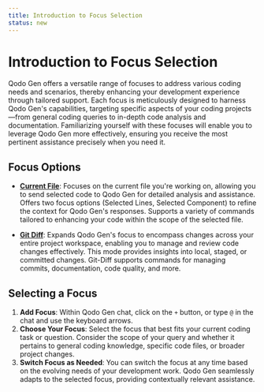 ```yaml
---
title: Introduction to Focus Selection
status: new
---
```


# Introduction to Focus Selection

Qodo Gen offers a versatile range of focuses to address various coding needs and scenarios, thereby enhancing your development experience through tailored support. Each focus is meticulously designed to harness Qodo Gen's capabilities, targeting specific aspects of your coding projects—from general coding queries to in-depth code analysis and documentation. Familiarizing yourself with these focuses will enable you to leverage Qodo Gen more effectively, ensuring you receive the most pertinent assistance precisely when you need it.


## Focus Options

- [**Current File**](./current-file.md): Focuses on the current file you're working on, allowing you to send selected code to Qodo Gen for detailed analysis and assistance. Offers two focus options (Selected Lines, Selected Component) to refine the context for Qodo Gen's responses. Supports a variety of commands tailored to enhancing your code within the scope of the selected file.

- [**Git Diff**](./git-diff.md): Expands Qodo Gen's focus to encompass changes across your entire project workspace, enabling you to manage and review code changes effectively. This mode provides insights into local, staged, or committed changes. Git-Diff supports commands for managing commits, documentation, code quality, and more.

## Selecting a Focus

1. **Add Focus**: Within Qodo Gen chat, click on the `+` button, or type `@` in the chat and use the keyboard arrows.
2. **Choose Your Focus**: Select the focus that best fits your current coding task or question. Consider the scope of your query and whether it pertains to general coding knowledge, specific code files, or broader project changes.
3. **Switch Focus as Needed**: You can switch the focus at any time based on the evolving needs of your development work. Qodo Gen seamlessly adapts to the selected focus, providing contextually relevant assistance.